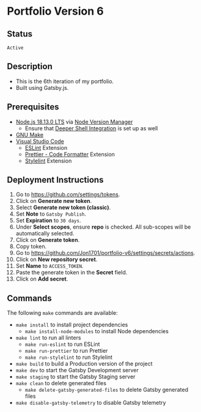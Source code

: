 # Portfolio Version 6

## Status

`Active`

## Description

- This is the 6th iteration of my portfolio.
- Built using Gatsby.js.

## Prerequisites

- [Node.js 18.13.0 LTS](https://nodejs.org/) via [Node Version Manager](https://github.com/nvm-sh/nvm)
  - Ensure that [Deeper Shell Integration](https://github.com/nvm-sh/nvm#deeper-shell-integration) is set up as well
- [GNU Make](https://www.gnu.org/software/make/)
- [Visual Studio Code](https://code.visualstudio.com/)
  - [ESLint](https://open-vsx.org/extension/dbaeumer/vscode-eslint) Extension
  - [Prettier - Code Formatter](https://open-vsx.org/extension/esbenp/prettier-vscode) Extension
  - [Stylelint](https://open-vsx.org/extension/stylelint/vscode-stylelint) Extension

## Deployment Instructions

1. Go to https://github.com/settings/tokens.
2. Click on **Generate new token**.
3. Select **Generate new token (classic)**.
4. Set **Note** to `Gatsby Publish`.
5. Set **Expiration** to `30 days`.
6. Under **Select scopes**, ensure **repo** is checked. All sub-scopes will be automatically selected.
7. Click on **Generate token**.
8. Copy token.
9. Go to https://github.com/Jon1701/portfolio-v6/settings/secrets/actions.
10. Click on **New repository secret**.
11. Set **Name** to `ACCESS_TOKEN`.
12. Paste the generate token in the **Secret** field.
13. Click on **Add secret**.

## Commands

The following `make` commands are available:

- `make install` to install project dependencies
  - `make install-node-modules` to install Node dependencies
- `make lint` to run all linters
  - `make run-eslint` to run ESLint
  - `make run-prettier` to run Prettier
  - `make run-stylelint` to run Stylelint
- `make build` to build a Production version of the project
- `make dev` to start the Gatsby Development server
- `make staging` to start the Gatsby Staging server
- `make clean` to delete generated files
  - `make delete-gatsby-generated-files` to delete Gatsby generated files
- `make disable-gatsby-telemetry` to disable Gatsby telemetry
